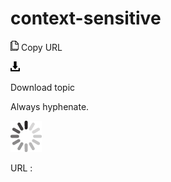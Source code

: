 # context-sensitive

![Copy URL](media/control/Copy.png)
Copy URL

![Download](media/control/Download.png)

Download topic

Always hyphenate.

![In progress](media/control/activity-large.gif)

URL :

